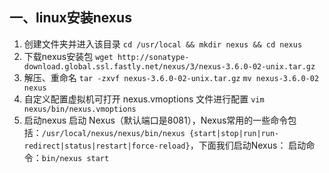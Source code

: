 ## 一、linux安装nexus
1. 创建文件夹并进入该目录 `cd /usr/local && mkdir nexus && cd nexus`
2. 下载nexus安装包 `wget http://sonatype-download.global.ssl.fastly.net/nexus/3/nexus-3.6.0-02-unix.tar.gz`
3. 解压、重命名 `tar -zxvf nexus-3.6.0-02-unix.tar.gz`
`mv nexus-3.6.0-02  nexus`
4. 自定义配置虚拟机可打开 nexus.vmoptions 文件进行配置 `vim nexus/bin/nexus.vmoptions`
5. 启动nexus 
启动 Nexus（默认端口是8081），Nexus常用的一些命令包括：`/usr/local/nexus/nexus/bin/nexus {start|stop|run|run-redirect|status|restart|force-reload}`，下面我们启动Nexus：
启动命令：`bin/nexus start`
